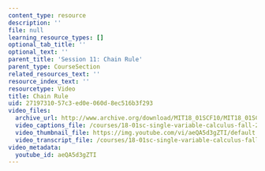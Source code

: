 ```yaml
---
content_type: resource
description: ''
file: null
learning_resource_types: []
optional_tab_title: ''
optional_text: ''
parent_title: 'Session 11: Chain Rule'
parent_type: CourseSection
related_resources_text: ''
resource_index_text: ''
resourcetype: Video
title: Chain Rule
uid: 27197310-57c3-ed0e-060d-8ec516b3f293
video_files:
  archive_url: http://www.archive.org/download/MIT18_01SCF10/MIT18_01SCF10Rec_09_300k.mp4
  video_captions_file: /courses/18-01sc-single-variable-calculus-fall-2010/c9fcb1a26e7951bd83e9a7cdfa6eba1c_aeQA5d3gZTI.vtt
  video_thumbnail_file: https://img.youtube.com/vi/aeQA5d3gZTI/default.jpg
  video_transcript_file: /courses/18-01sc-single-variable-calculus-fall-2010/00c4f5a8ff61b19e63059634b4333a2c_aeQA5d3gZTI.pdf
video_metadata:
  youtube_id: aeQA5d3gZTI
---
```

